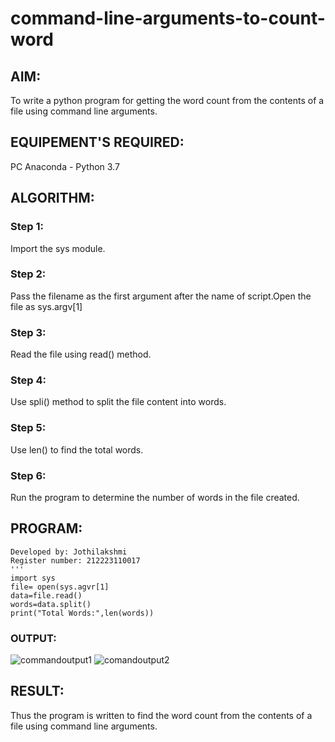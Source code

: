 # command-line-arguments-to-count-word
## AIM:
To write a python program for getting the word count from the contents of a file using command line arguments.
## EQUIPEMENT'S REQUIRED: 
PC
Anaconda - Python 3.7
## ALGORITHM: 
### Step 1:
Import the sys module.
### Step 2: 
 Pass the filename as the first argument after the name of script.Open the file as sys.argv[1]
### Step 3: 
Read the file using read() method.
### Step 4:  
Use spli() method to split the file content into words.
### Step 5: 
Use len() to find the total words.
### Step 6: 
Run the program to determine the number of words in the file created.
## PROGRAM:
```
Developed by: Jothilakshmi
Register number: 212223110017
'''
import sys
file= open(sys.agvr[1]
data=file.read()
words=data.split()
print("Total Words:",len(words))
```

### OUTPUT:
![commandoutput1](https://github.com/Jothilakshmi12/command-line-arguments-to-count-word/assets/138849182/0ace15b1-a793-4113-a508-846b1a9ee032)
![comandoutput2](https://github.com/Jothilakshmi12/command-line-arguments-to-count-word/assets/138849182/4d67c978-3236-43b9-b142-1b567e556cd9)

## RESULT:
Thus the program is written to find the word count from the contents of a file using command line arguments.
